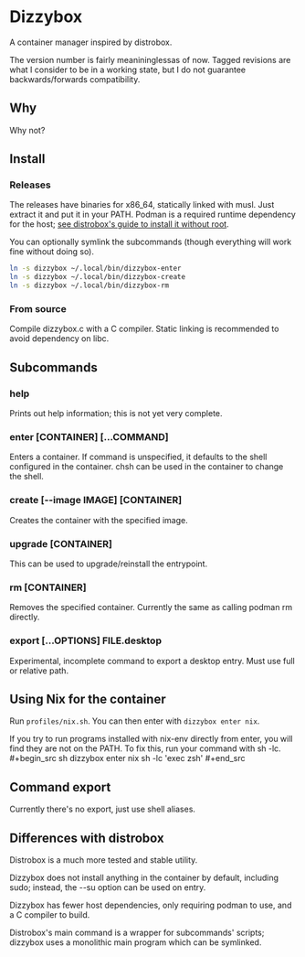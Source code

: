 # Dizzybox

A container manager inspired by distrobox.

The version number is fairly meanininglessas of now.
Tagged revisions are what I consider to be in a working state, but I do not guarantee backwards/forwards compatibility.

## Why
Why not?

## Install
### Releases
The releases have binaries for x86_64, statically linked with musl.
Just extract it and put it in your PATH.
Podman is a required runtime dependency for the host;
[see distrobox's guide to install it without root](https://github.com/89luca89/distrobox/blob/main/docs/compatibility.md#install-podman-in-a-static-manner).

You can optionally symlink the subcommands (though everything will work fine without doing so).

```sh
ln -s dizzybox ~/.local/bin/dizzybox-enter
ln -s dizzybox ~/.local/bin/dizzybox-create
ln -s dizzybox ~/.local/bin/dizzybox-rm
```

### From source
Compile dizzybox.c with a C compiler.
Static linking is recommended to avoid dependency on libc.

## Subcommands
### help
Prints out help information; this is not yet very complete.

### enter [CONTAINER] [...COMMAND]
Enters a container. If command is unspecified, it defaults to the shell configured in the container.
chsh can be used in the container to change the shell.

### create [--image IMAGE] [CONTAINER]
Creates the container with the specified image.

### upgrade [CONTAINER]
This can be used to upgrade/reinstall the entrypoint.

### rm [CONTAINER]
Removes the specified container. Currently the same as calling podman rm directly.

### export [...OPTIONS] FILE.desktop
Experimental, incomplete command to export a desktop entry.
Must use full or relative path.

## Using Nix for the container
Run ```profiles/nix.sh```. You can then enter with ```dizzybox enter nix```.

If you try to run programs installed with nix-env directly from enter, you will find they are not on the PATH.
To fix this, run your command with sh -lc.
#+begin_src sh
dizzybox enter nix sh -lc 'exec zsh'
#+end_src

## Command export
Currently there's no export, just use shell aliases.

## Differences with distrobox
Distrobox is a much more tested and stable utility.

Dizzybox does not install anything in the container by default, including sudo;
instead, the --su option can be used on entry.

Dizzybox has fewer host dependencies, only requiring podman to use, and a C compiler to build.

Distrobox's main command is a wrapper for subcommands' scripts;
dizzybox uses a monolithic main program which can be symlinked.

